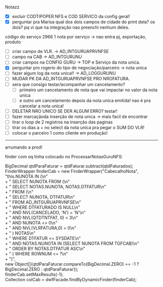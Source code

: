 Notazz
- [x] excluir CODTIPOPER NFS e COD SERVICO da config geral!
- [x] perguntar pra Marisa qual dos dois campos de cidade do print dela? os dois? pq vi que na integração nao preenchi nenhum deles.

código do serviço 2966
 1 nota por serviço → nao entra pj, exportação, produto

- [ ] criar campo de VLR. → AD_INTGURUAPRVNFSE
- [ ] campo na CAB → AD_INTGURUNU
- [ ] criar campos na CONFIG GURU → TOP e Serviço da nota unica.
- [x] perguntar pro rogerio do tipo de negociação/parceiro → nota unica
- [ ] fazer algum log da nota unica!! → AD_LOGGURUNU
- [ ] MUDAR PK DA AD_INTGURUAPRVNFSE PRO NROFATURA.
- [ ] sera que consigo testar/acompanhar um cancelamento?
	- [ ] primeiro um cancelamento de nota que vai impactar no valor da nota unica
	- [ ] e outro um cancelamento depois da nota unica emitida! nao é pra cancelar a nota unica!
- [ ] DELETAR NRO UNICO SE DER ALGUM ERRO? testar!
- [ ] fazer marcaçãoda inserção de nota unica → mais facil de encontrar
- [ ] tirar o loop de 2 registros na inserção das paginas
- [ ] tirar os dias a + no select da nota unica pra pegar o SUM DO VLR!
- [ ] colocar o parceiro 1 como cliente em produção!

---

arrumando a prod!

finder com oq tinha colocado no ProcessarNotasGuruNFS:

BigDecimal qtdParaFaturar = qtdFaturar.subtract(qtdFaturados);  
FinderWrapper finderCab = new FinderWrapper("CabecalhoNota",  
        "this.NUNOTA IN (\n"  
                + "  SELECT NUNOTA FROM (\n"  
                + "    SELECT NOTAS.NUNOTA, NOTAS.DTFATUR\n"  
                + "    FROM (\n"  
                + "      SELECT NUNOTA, DTFATUR\n"  
                + "      FROM AD_INTGURUAPRVNFSE\n"  
                + "      WHERE DTFATURADO IS NULL\n"  
                + "        AND NVL(CANCELADO, 'N') = 'N'\n"  
                + "        AND NVL(QTDTNTFAT, 0) < 3\n"  
                + "        AND NUNOTA <> 0\n"  
                + "        AND NVL(VLRFATURA,0) = 0\n"  
                + "    ) NOTAS\n"  
                + "    WHERE DTFATUR <= SYSDATE\n"  
                + "      AND NOTAS.NUNOTA IN (SELECT NUNOTA FROM TGFCAB)\n"  
                + "    ORDER BY NOTAS.DTFATUR ASC\n"  
                + "  ) WHERE ROWNUM <= ?\n"  
                + ")",  
        new Object[]{qtdParaFaturar.compareTo(BigDecimal.ZERO) == -1 ? BigDecimal.ZERO : qtdParaFaturar});  
finderCab.setMaxResults(-1);  
Collection<PersistentLocalEntity> colCab = dwfFacade.findByDynamicFinder(finderCab);